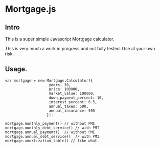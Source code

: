 # Mortgage.js

## Intro

This is a super simple Javascript Mortgage calculator.

This is very much a work in progress and not fully tested.  Use at your
own risk.

## Usage.

    var mortgage = new Mortgage.Calculator({
                        years: 30,
                        price: 100000,
                        market_value: 100000,
                        down_payment_percent: 10,
                        interest_percent: 6.5,
                        annual_taxes: 500,
                        annual_insurance: 500
                       });

    mortgage.monthly_payment() // without PMI
    mortgage.monthly_debt_service() // with PMI
    mortgage.annual_payment()  // without PMI
    mortgage.annual_debt_service()  // with PMI
    mortgage.amortization_table() // like what.


